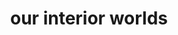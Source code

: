 ---
layout: bookmark
title: our interior worlds
tags:
  - Bookmarks
  - Art
  - Self expression
created: '2023-12-27T20:52:16.813Z'
link: https://winnielim.org/journal/our-interior-worlds/
id: 703540742
excerpt: >-
  My partner has gone through multiple creative phases in her life since I've
  known her. For a long time she was uncomfortable with the idea that she was
  not devoting her craft to one speciality, like most artists seem to do. My
  perspective was that we just have to listen to the call of our...
image: https://winnielim.org/wp-content/uploads/2022/10/launshae-reflections.jpeg
---